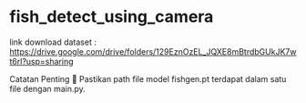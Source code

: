 # fish_detect_using_camera

link download dataset : https://drive.google.com/drive/folders/129EznOzEL_JQXE8mBtrdbGUkJK7wt6rl?usp=sharing

Catatan Penting
📌 Pastikan path file model fishgen.pt terdapat dalam satu file dengan main.py.
